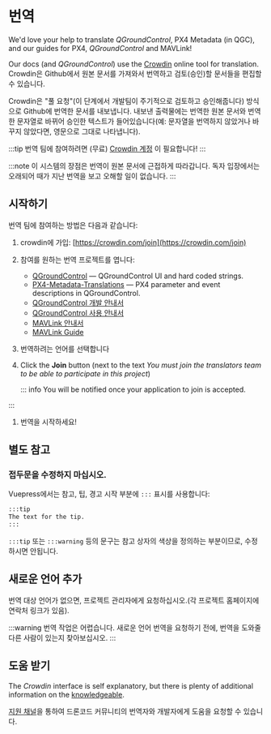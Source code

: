 # 번역

We'd love your help to translate _QGroundControl_, PX4 Metadata (in QGC), and our guides for PX4, _QGroundControl_ and MAVLink!

Our docs (and _QGroundControl_) use the [Crowdin](https://crowdin.com) online tool for translation. Crowdin은 Github에서 원본 문서를 가져와서 번역하고 검토(승인)할 문서들을  편집할 수 있습니다.

Crowdin은 "풀 요청"(이 단계에서 개발팀이 주기적으로 검토하고 승인해줍니다) 방식으로 Github에 번역한 문서를 내보냅니다. 내보낸 출력물에는 번역한 원본 문서와 번역한 문자열로 바뀌어 승인한 텍스트가 들어있습니다(예: 문자열을 번역하지 않았거나 바꾸지 않았다면, 영문으로 그대로 나타냅니다).

:::tip
번역 팀에 참여하려면 (무료) [Crowdin 계정](https://crowdin.com/join) 이 필요합니다!
:::

:::note
이 시스템의 장점은 번역이 원본 문서에 근접하게 따라갑니다.
독자 입장에서는 오래되어 때가 지난 번역을 보고 오해할 일이 없습니다.
:::

## 시작하기

번역 팀에 참여하는 방법은 다음과 같습니다:

1. crowdin에 가입: [https://crowdin.com/join](https://crowdin.com/join)
1. 참여를 원하는 번역 프로젝트를 엽니다:
   - [QGroundControl](https://crowdin.com/project/qgroundcontrol) — QGroundControl UI and hard coded strings.
   - [PX4-Metadata-Translations](https://crowdin.com/project/px4-metadata-translations) — PX4 parameter and event descriptions in QGroundControl.
   - [QGroundControl 개발 안내서](https://crowdin.com/project/qgroundcontrol-developer-guide)
   - [QGroundControl 사용 안내서](https://crowdin.com/project/qgroundcontrol-user-guide)
   - [MAVLink 안내서](https://crowdin.com/project/mavlink)
   - [MAVLink Guide](https://crowdin.com/project/mavlink)
1. 번역하려는 언어를 선택합니다
1. Click the **Join** button (next to the text _You must join the translators team to be able to participate in this project_)

   ::: info
 You will be notified once your application to join is accepted.

:::

1. 번역을 시작하세요!

## 별도 참고

### 접두문을 수정하지 마십시오.

Vuepress에서는 참고, 팁, 경고 시작 부분에 `:::` 표시를 사용합니다:

```html
:::tip
The text for the tip.
:::
```

`:::tip` 또는 `:::warning` 등의 문구는 참고 상자의 색상을 정의하는 부분이므로, 수정하시면 안됩니다.

## 새로운 언어 추가

번역 대상 언어가 없으면, 프로젝트 관리자에게 요청하십시오.(각 프로젝트 홈페이지에 연락처 링크가 있음).

:::warning
번역 작업은 어렵습니다.
새로운 언어 번역을 요청하기 전에, 번역을 도와줄 다른 사람이 있는지 찾아보십시오.
:::

## 도움 받기

The _Crowdin_ interface is self explanatory, but there is plenty of additional information on the [knowledgeable](https://support.crowdin.com/).

[지원 채널](../contribute/support.md)을 통하여 드론코드 커뮤니티의 번역자와 개발자에게 도움을 요청할 수 있습니다.
